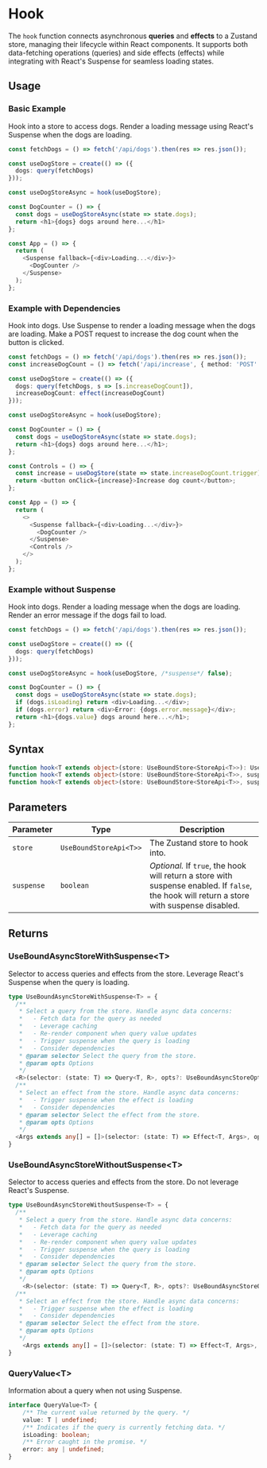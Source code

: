 # Hook

The `hook` function connects asynchronous **queries** and **effects** to a Zustand store, managing their lifecycle within React components. It supports both data-fetching operations (queries) and side effects (effects) while integrating with React's Suspense for seamless loading states.

## Usage
### Basic Example

Hook into a store to access dogs. Render a loading message using React's Suspense when the dogs are loading.

```typescript
const fetchDogs = () => fetch('/api/dogs').then(res => res.json());

const useDogStore = create(() => ({
  dogs: query(fetchDogs)
}));

const useDogStoreAsync = hook(useDogStore);

const DogCounter = () => {
  const dogs = useDogStoreAsync(state => state.dogs);
  return <h1>{dogs} dogs around here...</h1>
};

const App = () => {
  return (
    <Suspense fallback={<div>Loading...</div>}>
      <DogCounter />
    </Suspense>
  );
};
```

### Example with Dependencies

Hook into dogs. Use Suspense to render a loading message when the dogs are loading. Make a POST request to increase the dog count when the button is clicked.

```typescript
const fetchDogs = () => fetch('/api/dogs').then(res => res.json());
const increaseDogCount = () => fetch('/api/increase', { method: 'POST' });

const useDogStore = create(() => ({
  dogs: query(fetchDogs, s => [s.increaseDogCount]),
  increaseDogCount: effect(increaseDogCount)
}));

const useDogStoreAsync = hook(useDogStore);

const DogCounter = () => {
  const dogs = useDogStoreAsync(state => state.dogs);
  return <h1>{dogs} dogs around here...</h1>;
};

const Controls = () => {
  const increase = useDogStore(state => state.increaseDogCount.trigger);
  return <button onClick={increase}>Increase dog count</button>;
};

const App = () => {
  return (
    <>
      <Suspense fallback={<div>Loading...</div>}>
        <DogCounter />
      </Suspense>
      <Controls />
    </>
  );
};
```

### Example without Suspense

Hook into dogs. Render a loading message when the dogs are loading. Render an error message if the dogs fail to load.

```typescript
const fetchDogs = () => fetch('/api/dogs').then(res => res.json());

const useDogStore = create(() => ({
  dogs: query(fetchDogs)
}));

const useDogStoreAsync = hook(useDogStore, /*suspense*/ false);

const DogCounter = () => {
  const dogs = useDogStoreAsync(state => state.dogs);
  if (dogs.isLoading) return <div>Loading...</div>;
  if (dogs.error) return <div>Error: {dogs.error.message}</div>;
  return <h1>{dogs.value} dogs around here...</h1>;
};
```

## Syntax

```typescript
function hook<T extends object>(store: UseBoundStore<StoreApi<T>>): UseBoundAsyncStoreWithSuspense<T>;
function hook<T extends object>(store: UseBoundStore<StoreApi<T>>, suspense: false): UseBoundAsyncStoreWithoutSuspense<T>;
function hook<T extends object>(store: UseBoundStore<StoreApi<T>>, suspense: true): UseBoundAsyncStoreWithSuspense<T>;
```

## Parameters

| Parameter | Type | Description |
| --- | --- | --- |
| `store` | `UseBoundStoreApi<T>>` | The Zustand store to hook into. |
| `suspense` | `boolean` | *Optional.* If `true`, the hook will return a store with suspense enabled. If `false`, the hook will return a store with suspense disabled. |

## Returns

### UseBoundAsyncStoreWithSuspense&lt;T&gt;

Selector to access queries and effects from the store. Leverage React's Suspense when the query is loading.

```typescript
type UseBoundAsyncStoreWithSuspense<T> = {
  /**
   * Select a query from the store. Handle async data concerns:
   *   - Fetch data for the query as needed
   *   - Leverage caching
   *   - Re-render component when query value updates
   *   - Trigger suspense when the query is loading
   *   - Consider dependencies
   * @param selector Select the query from the store.
   * @param opts Options
   */
  <R>(selector: (state: T) => Query<T, R>, opts?: UseBoundAsyncStoreOptions): R;
  /**
   * Select an effect from the store. Handle async data concerns:
   *   - Trigger suspense when the effect is loading
   *   - Consider dependencies
   * @param selector Select the effect from the store.
   * @param opts Options
   */
  <Args extends any[] = []>(selector: (state: T) => Effect<T, Args>, opts?: UseBoundAsyncStoreOptions): () => Promise<void>
}
```

### UseBoundAsyncStoreWithoutSuspense&lt;T&gt;

Selector to access queries and effects from the store. Do not leverage React's Suspense.

```typescript
type UseBoundAsyncStoreWithoutSuspense<T> = {
  /**
   * Select a query from the store. Handle async data concerns:
   *   - Fetch data for the query as needed
   *   - Leverage caching
   *   - Re-render component when query value updates
   *   - Trigger suspense when the query is loading
   *   - Consider dependencies
   * @param selector Select the query from the store.
   * @param opts Options
   */
    <R>(selector: (state: T) => Query<T, R>, opts?: UseBoundAsyncStoreOptions): QueryValue<R>;
  /**
   * Select an effect from the store. Handle async data concerns:
   *   - Trigger suspense when the effect is loading
   *   - Consider dependencies
   * @param selector Select the effect from the store.
   * @param opts Options
   */
    <Args extends any[] = []>(selector: (state: T) => Effect<T, Args>, opts?: UseBoundAsyncStoreOptions): () => Promise<void>
}
```

### QueryValue&lt;T&gt;

Information about a query when not using Suspense.

```typescript
interface QueryValue<T> {
    /** The current value returned by the query. */
    value: T | undefined;
    /** Indicates if the query is currently fetching data. */
    isLoading: boolean;
    /** Error caught in the promise. */
    error: any | undefined;
}
```